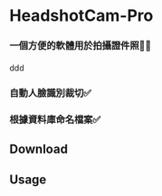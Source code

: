 # HeadshotCam-Pro
### 一個方便的軟體用於拍攝證件照🙍‍♂️

####
ddd
####

### 自動人臉識別裁切✅

### 根據資料庫命名檔案✅

## Download

## Usage


